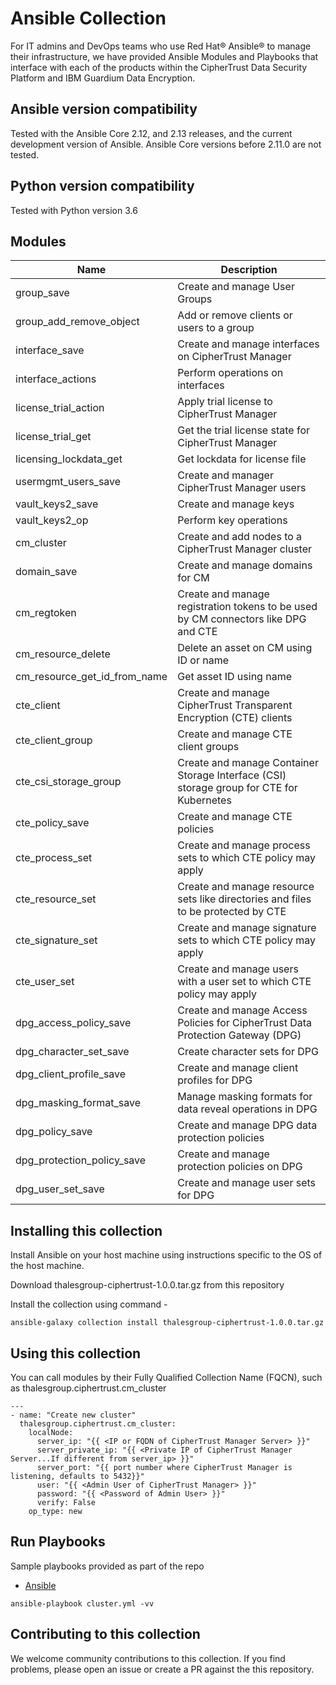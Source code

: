 # Ansible Collection
For IT admins and DevOps teams who use Red Hat® Ansible® to manage their infrastructure, we have provided Ansible Modules and Playbooks that interface with each of the products within the CipherTrust Data Security Platform and IBM Guardium Data Encryption.

## Ansible version compatibility
Tested with the Ansible Core 2.12, and 2.13 releases, and the current development version of Ansible. Ansible Core versions before 2.11.0 are not tested.

## Python version compatibility
Tested with Python version 3.6

## Modules
| Name  | Description  |
|---|---|
| group_save  | Create and manage User Groups  |
| group_add_remove_object  | Add or remove clients or users to a group  |
| interface_save  | Create and manage interfaces on CipherTrust Manager  |
| interface_actions  | Perform operations on interfaces  |
| license_trial_action  | Apply trial license to CipherTrust Manager  |
| license_trial_get  | Get the trial license state for CipherTrust Manager  |
| licensing_lockdata_get  | Get lockdata for license file  |
| usermgmt_users_save  | Create and manager CipherTrust Manager users  |
| vault_keys2_save  | Create and manage keys  |
| vault_keys2_op  | Perform key operations  |
| cm_cluster  | Create and add nodes to a CipherTrust Manager cluster  |
| domain_save  | Create and manage domains for CM  |
| cm_regtoken  | Create and manage registration tokens to be used by CM connectors like DPG and CTE   |
| cm_resource_delete  | Delete an asset on CM using ID or name  |
| cm_resource_get_id_from_name  | Get asset ID using name  |
| cte_client  | Create and manage CipherTrust Transparent Encryption (CTE) clients  |
| cte_client_group  | Create and manage CTE client groups  |
| cte_csi_storage_group  | Create and manage Container Storage Interface (CSI) storage group for CTE for Kubernetes  |
| cte_policy_save  | Create and manage CTE policies  |
| cte_process_set  | Create and manage process sets to which CTE policy may apply  |
| cte_resource_set  | Create and manage resource sets like directories and files to be protected by CTE |
| cte_signature_set  | Create and manage signature sets to which CTE policy may apply  |
| cte_user_set  | Create and manage users with a user set to which CTE policy may apply  |
| dpg_access_policy_save  | Create and manage Access Policies for CipherTrust Data Protection Gateway (DPG)  |
| dpg_character_set_save  | Create character sets for DPG  |
| dpg_client_profile_save  | Create and manage client profiles for DPG  |
| dpg_masking_format_save  | Manage masking formats for data reveal operations in DPG  |
| dpg_policy_save  | Create and manage DPG data protection policies  |
| dpg_protection_policy_save  | Create and manage protection policies on DPG  |
| dpg_user_set_save  | Create and manage user sets for DPG  |

## Installing this collection
Install Ansible on your host machine using instructions specific to the OS of the host machine.

Download thalesgroup-ciphertrust-1.0.0.tar.gz from this repository

Install the collection using command -
```
ansible-galaxy collection install thalesgroup-ciphertrust-1.0.0.tar.gz
```

## Using this collection
You can call modules by their Fully Qualified Collection Name (FQCN), such as thalesgroup.ciphertrust.cm_cluster

```
---
- name: "Create new cluster"
  thalesgroup.ciphertrust.cm_cluster:
    localNode:
      server_ip: "{{ <IP or FQDN of CipherTrust Manager Server> }}"
      server_private_ip: "{{ <Private IP of CipherTrust Manager Server...If different from server_ip> }}"
      server_port: "{{ port number where CipherTrust Manager is listening, defaults to 5432}}"
      user: "{{ <Admin User of CipherTrust Manager> }}"
      password: "{{ <Password of Admin User> }}"
      verify: False
    op_type: new
```

## Run Playbooks
Sample playbooks provided as part of the repo
* [Ansible](playbooks/)
```
ansible-playbook cluster.yml -vv
```

## Contributing to this collection
We welcome community contributions to this collection. If you find problems, please open an issue or create a PR against the this repository.
